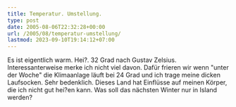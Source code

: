 ```yaml
---
title: Temperatur. Umstellung.
type: post
date: 2005-08-06T22:32:28+00:00
url: /2005/08/temperatur-umstellung/
lastmod: 2023-09-10T19:14:12+07:00
---
```

Es ist eigentlich warm. Hei?. 32 Grad nach Gustav Zelsius. Interessanterweise merke ich nicht viel davon. Dafür frieren wir wenn "unter der Woche" die Klimaanlage läuft bei 24 Grad und ich trage meine dicken Laufsocken. Sehr bedenklich. Dieses Land hat Einflüsse auf meinen Körper, die ich nicht gut hei?en kann. Was soll das nächsten Winter nur in Island werden?
